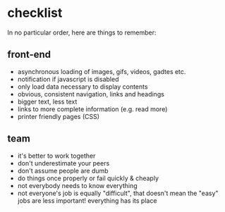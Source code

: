 # checklist

In no particular order, here are things to remember:

## front-end

- asynchronous loading of images, gifs, videos, gadtes etc.
- notification if javascript is disabled
- only load data necessary to display contents
- obvious, consistent navigation, links and headings
- bigger text, less text
- links to more complete information (e.g. read more)
- printer friendly pages (CSS)

## team

- it's better to work together
- don't underestimate your peers
- don't assume people are dumb
- do things once properly or fail quickly & cheaply
- not everybody needs to know everything
- not everyone's job is equally "difficult", that doesn't mean the "easy" jobs are less important! everything has its place

